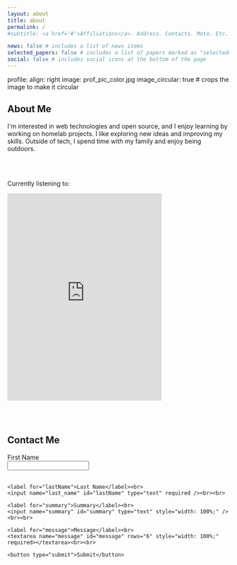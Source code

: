 ```yaml
---
layout: about
title: about
permalink: /
#subtitle: <a href='#'>Affiliations</a>. Address. Contacts. Moto. Etc.

news: false # includes a list of news items
selected_papers: false # includes a list of papers marked as "selected={true}"
social: false # includes social icons at the bottom of the page
---
```


profile:
  align: right
  image: prof_pic_color.jpg
  image_circular: true # crops the image to make it circular

## About Me

I'm interested in web technologies and open source, and I enjoy learning by working on homelab projects. I like exploring new ideas and improving my skills. Outside of tech, I spend time with my family and enjoy being outdoors.

<br><br>

Currently listening to:

<iframe style="border: 0; width: 350px; height: 470px;" src="https://bandcamp.com/EmbeddedPlayer/album=3737154637/size=large/bgcol=ffffff/linkcol=0687f5/tracklist=false/transparent=true/" seamless><a href="https://asuddenburstofcolour.bandcamp.com/album/galvanize-lp">Galvanize [LP] by A Sudden Burst of Colour</a></iframe>

<br><br>


## Contact Me

<form method="post" action="https://formowl.dev/api/@/PSz2oL">
    <label for="firstName">First Name</label><br>
    <input name="first_name" id="firstName" type="text" required /><br><br>

    <label for="lastName">Last Name</label><br>
    <input name="last_name" id="lastName" type="text" required /><br><br>

    <label for="summary">Summary</label><br>
    <input name="summary" id="summary" type="text" style="width: 100%;" /><br><br>

    <label for="message">Message</label><br>
    <textarea name="message" id="message" rows="6" style="width: 100%;" required></textarea><br><br>

    <button type="submit">Submit</button>

</form>
